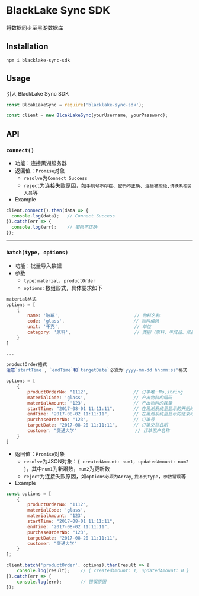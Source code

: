 # **BlackLake Sync SDK**
将数据同步至黑湖数据库

## **Installation**
```
npm i blacklake-sync-sdk
```
## **Usage**
引入 BlackLake Sync SDK
```js
const BlcakLakeSync = require('blacklake-sync-sdk');

const client = new BlcakLakeSync(yourUsername, yourPassword);
```

## **API**
### `connect()`
- 功能：连接黑湖服务器
- 返回值：`Promise`对象
    - `resolve`为`Connect Success`
    - `reject`为连接失败原因，如`手机号不存在`、`密码不正确`、`连接被拒绝,请联系相关人员`等
- Example
```js
client.connect().then(data => {
  console.log(data);   // Connect Success
}).catch(err => {
  console.log(err);    // 密码不正确
});
```

---

### `batch(type, options)`
- 功能：批量导入数据
- 参数
    - `type`:  `material`、`productOrder`
    - `options`:  数组形式，具体要求如下
```js
material格式
options = [
    {
        name: '玻璃',                            // 物料名称
        code: 'glass',                          // 物料编码
        unit: '千克',                            // 单位
        category: '原料',                        // 类别（原料、半成品、成品）
    }
]

---

productOrder格式
注意`startTime`, `endTime`和`targetDate`必须为'yyyy-mm-dd hh:mm:ss'格式

options = [
    {
        productOrderNo: "1112",                 // 订单唯一No,string 
        materialCode: 'glass',                  // 产出物料的编码
        materialAmount: '123',                  // 产出物料的数量
        startTime: "2017-08-01 11:11:11",       // 在黑湖系统里显示的开始时间,'yyyy-mm-dd hh:mm:ss'
        endTime: "2017-08-02 11:11:11",         // 在黑湖系统里显示的结束时间,'yyyy-mm-dd hh:mm:ss'
        purchaseOrderNo: "123",                 // 订单号
        targetDate: "2017-08-20 11:11:11",      // 订单交货日期
        customer: "交通大学"                      // 订单客户名称
    }        
] 
```
- 返回值：`Promise`对象
    - `resolve`为JSON对象：`{ createdAmount: num1, updatedAmount: num2 }`，其中`num1`为新增数，`num2`为更新数
    - `reject`为连接失败原因，如`options必须为Array`, `找不到type`，`参数错误`等
- Example
```js
const options = [
    {
        productOrderNo: "1112",
        materialCode: 'glass',
        materialAmount: '123',
        startTime: "2017-08-01 11:11:11",
        endTime: "2017-08-02 11:11:11",
        purchaseOrderNo: "123", 
        targetDate: "2017-08-20 11:11:11", 
        customer: "交通大学" 
    }        
];

client.batch('productOrder', options).then(result => {
    console.log(result);    // { createdAmount: 1, updatedAmount: 0 }
}).catch(err => {
    console.log(err);       // 错误原因
});
```



